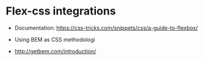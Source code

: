 # Flex-css integrations
- Documentation: https://css-tricks.com/snippets/css/a-guide-to-flexbox/

- Using BEM as CSS methodologi
- http://getbem.com/introduction/


